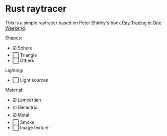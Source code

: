 # Rust raytracer

This is a simple raytracer based on Peter Shirley's book [Ray Tracing in One
Weekend](https://raytracing.github.io/books/RayTracingInOneWeekend.html).

Shapes:
- ☑️ Sphere 
- ⬜ Triangle
- ⬜ Others

Lighting:
- ⬜ Light sources

Material: 
- ☑️ Lambertian 
- ☑️ Dielectric 
- ☑️ Metal 
- ⬜ Smoke
- ⬜ Image texture
